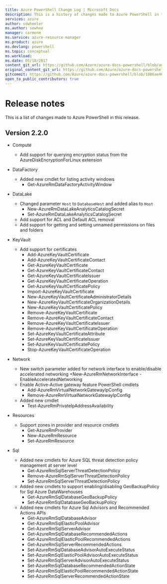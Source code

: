 ```yaml
---
title: Azure PowerShell Change Log | Microsoft Docs
description: This is a history of changes made to Azure PowerShell in the latest release.
services: azure
author: sdwheeler
ms.author: sewhee
manager: carmonm
ms.service: azure-resource-manager
ms.product: azure
ms.devlang: powershell
ms.topic: conceptual
ms.workload:
ms.date: 05/18/2017
content_git_url: https://github.com/Azure/azure-docs-powershell/blob/anne052617/azureps-cmdlets-docs/ResourceManager/docs-conceptual/2.2.0/release-notes-azureps.md
original_content_git_url: https://github.com/Azure/azure-docs-powershell/blob/anne052617/azureps-cmdlets-docs/ResourceManager/docs-conceptual/2.2.0/release-notes-azureps.md
gitcommit: https://github.com/Azure/azure-docs-powershell/blob/1886ae4675a95d2bdeb222cb28c9c5c7645fb848
open_to_public_contributors: true
---
```


# Release notes

This is a list of changes made to Azure PowerShell in this release.

## Version 2.2.0
* Compute
  - Add support for querying encryption status from the AzureDiskEncryptionForLinux extension
* DataFactory
  - Added new cmdlet for listing activity windows
    + Get-AzureRmDataFactoryActivityWindow
* DataLake
  - Changed parameter `Host` to `DatabaseHost` and added alias to `Host`
    + New-AzureRmDataLakeAnalyticsCatalogSecret
    + Set-AzureRmDataLakeAnalyticsCatalogSecret
  - Add support for ACL and Default ACL removal
  - Add support for getting and setting unnamed permissions on files and folders
* KeyVault
  - Add support for certificates
    + Add-AzureKeyVaultCertificate
    + Add-AzureKeyVaultCertificateContact
    + Get-AzureKeyVaultCertificate
    + Get-AzureKeyVaultCertificateContact
    + Get-AzureKeyVaultCertificateIssuer
    + Get-AzureKeyVaultCertificateOperation
    + Get-AzureKeyVaultCertificatePolicy
    + Import-AzureKeyVaultCertificate
    + New-AzureKeyVaultCertificateAdministratorDetails
    + New-AzureKeyVaultCertificateOrganizationDetails
    + New-AzureKeyVaultCertificatePolicy
    + Remove-AzureKeyVaultCertificate
    + Remove-AzureKeyVaultCertificateContact
    + Remove-AzureKeyVaultCertificateIssuer
    + Remove-AzureKeyVaultCertificateOperation
    + Set-AzureKeyVaultCertificateAttribute
    + Set-AzureKeyVaultCertificateIssuer
    + Set-AzureKeyVaultCertificatePolicy
    + Stop-AzureKeyVaultCertificateOperation
* Network

  - New switch parameter added for network interface to enable/disable accelerated networking
    +New-AzureRmNetworkInterface -EnableAcceleratedNetworking
  - Enable Active-Active gateway feature PowerShell cmdlets
    + Add-AzureRmVirtualNetworkGatewayIpConfig
    + Remove-AzureRmVirtualNetworkGatewayIpConfig
  - Added new cmdlet
    + Test-AzureRmPrivateIpAddressAvailability
* Resources
  - Support zones in provider and resource cmdlets
    + Get-AzureRmProvider
    + New-AzureRmResource
    + Set-AzureRmResource
* Sql
  - Added new cmdlets for Azure SQL threat detection policy management at server level
    + Get-AzureRmSqlServerThreatDetectionPolicy
    + Remove-AzureRmSqlServerThreatDetectionPolicy
    + Set-AzureRmSqlServerThreatDetectionPolicy
  - Added new cmdlets to support enabling/disabling GeoBackupPolicy for Sql Azure DataWarehouses
    + Get-AzureRmSqlDatabaseGeoBackupPolicy
    + Set-AzureRmSqlDatabaseGeoBackupPolicy
  - Added new cmdlets for Azure Sql Advisors and Recommended Actions APIs
    + Get-AzureRmSqlDatabaseAdvisor
    + Get-AzureRmSqlElasticPoolAdvisor
    + Get-AzureRmSqlServerAdvisor
    + Get-AzureRmSqlDatabaseRecommendedActions
    + Get-AzureRmSqlElasticPoolRecommendedActions
    + Get-AzureRmSqlServerRecommendedActions
    + Set-AzureRmSqlDatabaseAdvisorAutoExecuteStatus
    + Set-AzureRmSqlElasticPoolAdvisorAutoExecuteStatus
    + Set-AzureRmSqlServerAdvisorAutoExecuteStatus
    + Set-AzureRmSqlDatabaseRecommendedActionState
    + Set-AzureRmSqlElasticPoolRecommendedActionState
    + Set-AzureRmSqlServerRecommendedActionState
